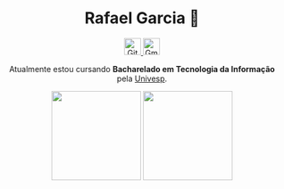 <h1 align="center">Rafael Garcia 👋</h1>

<p align="center">
  <a href="https://github.com/RafaelGarciia">
    <img alt="Github Badge" height="30" src="https://img.shields.io/badge/-GitHub-000?style=flat-square&logo=github&logoColor=white">
  </a>
  <a href="mailto:RafaelGarcia.oliveira32@gmail.com">
    <img alt="Gmail Badge" height="30" src="https://img.shields.io/badge/-Gmail-red?style=flat-square&logo=gmail&logoColor=white">
  </a>
</p>

<p align="center">
  Atualmente estou cursando <strong>Bacharelado em Tecnologia da Informação</strong> pela <a href="https://univesp.br" target="_blank">Univesp</a>.<br>
</p>

<p align="center">
  <img height="160em"
    src="https://github-readme-stats.vercel.app/api?username=RafaelGarciia&show_icons=true&theme=transparent&hide_border=true&rank_icon=github&"/>
  <img height="160em"
    src="https://github-readme-stats.vercel.app/api/top-langs/?username=RafaelGarciia&layout=compact&langs_count=7&theme=transparent&hide_border=true&stats_format=bytes"/>
</p>

